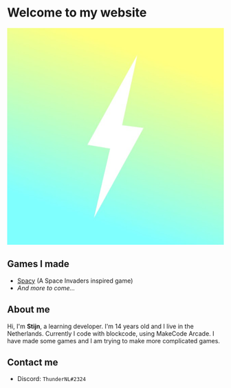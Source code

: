 # Welcome to my website
![logo](640px.jpg)
## Games I made
- [Spacy](https://thundernl.github.io/Spacy/) (A Space Invaders inspired game)
- _And more to come..._

## About me
Hi, I'm **Stijn**, a learning developer. I'm 14 years old and I live in the Netherlands. Currently I code with blockcode, using MakeCode Arcade. I have made some games and I am trying to make more complicated games.

## Contact me
- Discord: `ThunderNL#2324`
